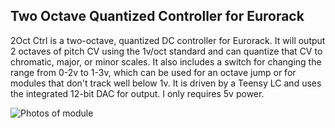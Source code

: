 ## Two Octave Quantized Controller for Eurorack

2Oct Ctrl is a two-octave, quantized DC controller for Eurorack. It will output 2 octaves of pitch CV using the 1v/oct standard and can quantize that CV to chromatic, major, or minor scales. It also includes a switch for changing the range from 0-2v to 1-3v, which can be used for an octave jump or for modules that don't track well below 1v. It is driven by a Teensy LC and uses the integrated 12-bit DAC for output. I only requires 5v power.

![Photos of module](https://github.com/benirose/2Oct-Ctrl/raw/main/2Oct-Ctrl.png)
